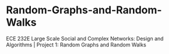 # Random-Graphs-and-Random-Walks
ECE 232E Large Scale Social and Complex Networks: Design and Algorithms | Project 1: Random Graphs and Random Walks
